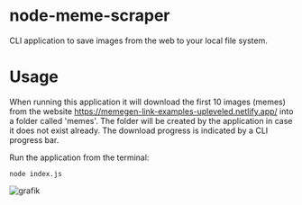 # node-meme-scraper

CLI application to save images from the web to your local file system.

# Usage

When running this application it will download the first 10 images (memes) from the website https://memegen-link-examples-upleveled.netlify.app/ into a folder called 'memes'. The folder will be created by the application in case it does not exist already. The download progress is indicated by a CLI progress bar.

Run the application from the terminal:

```
node index.js
```

![grafik](https://github.com/user-attachments/assets/3eb98f42-e64a-4db8-bf01-4d19a65d44b6)

